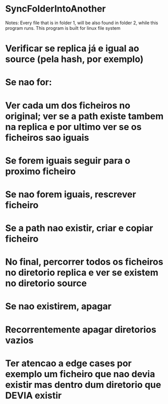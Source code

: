 # SyncFolderIntoAnother

Notes:
Every file that is in folder 1, will be also found in folder 2, while this program runs.
This program is built for linux file system

# Verificar se replica já e igual ao source (pela hash, por exemplo)

# Se nao for:
# Ver cada um dos ficheiros no original; ver se a path existe tambem na replica e por ultimo ver se os ficheiros sao iguais
# Se forem iguais seguir para o proximo ficheiro
# Se nao forem iguais, rescrever ficheiro
# Se a path nao existir, criar e copiar ficheiro

# No final, percorrer todos os ficheiros no diretorio replica e ver se existem no diretorio source
# Se nao existirem, apagar
# Recorrentemente apagar diretorios vazios

# Ter atencao a edge cases por exemplo um ficheiro que nao devia existir mas dentro dum diretorio que DEVIA existir
